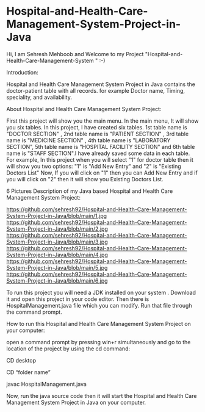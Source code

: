 # Hospital-and-Health-Care-Management-System-Project-in-Java

Hi, I am Sehresh Mehboob and Welcome to my Project "Hospital-and-Health-Care-Management-System " :-)

Introduction: 

Hospital and Health Care Management System Project in Java contains the doctor-patient table with all records. for example Doctor name, Timing, speciality, and availability. 

About Hospital and Health Care Management System Project:

First this project will show you the main menu. In the main menu, It will show you six tables.
In this project, I have created six tables. 1st table name is "DOCTOR SECTION" , 2nd table name is "PATIENT SECTION" ,
3rd table name is "MEDICINE SECTION" , 4th table name is "LABORATORY SECTION", 5th table name is "HOSPITAL FACILITY SECTION"
and 6th table name is "STAFF SECTION".I have already saved some data in each table. For example, In this project when you will
select "1" for doctor table then it will show you two options: "1" is "Add New Entry" and "2" is "Existing Doctors List" 
Now, If you will click on "1" then you can Add New Entry and if you will click on "2" then it will show you Existing Doctors List.

6 Pictures Description of my Java based Hospital and Health Care Management System Project:

https://github.com/sehresh92/Hospital-and-Health-Care-Management-System-Project-in-Java/blob/main/1.jpg
https://github.com/sehresh92/Hospital-and-Health-Care-Management-System-Project-in-Java/blob/main/2.jpg
https://github.com/sehresh92/Hospital-and-Health-Care-Management-System-Project-in-Java/blob/main/3.jpg
https://github.com/sehresh92/Hospital-and-Health-Care-Management-System-Project-in-Java/blob/main/4.jpg
https://github.com/sehresh92/Hospital-and-Health-Care-Management-System-Project-in-Java/blob/main/5.jpg
https://github.com/sehresh92/Hospital-and-Health-Care-Management-System-Project-in-Java/blob/main/6.jpg

To run this project you will need a JDK installed on your system . Download it and open this project in your code editor. Then there is HospitalManagement.java file which you can modify. Run that file through the command prompt.

How to run this Hospital and Health Care Management System Project on your computer:

open a command prompt by pressing win+r simultaneously and go to the location of the project by using the cd command:

CD desktop

CD “folder name”

javac HospitalManagement.java

Now, run the java source code then it will start the Hospital and Health Care Management System Project in Java on your computer.
